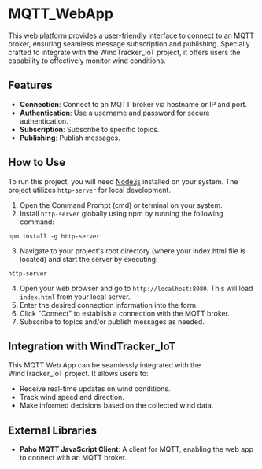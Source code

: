 # MQTT_WebApp

This web platform provides a user-friendly interface to connect to an MQTT broker, ensuring seamless message subscription and publishing. Specially crafted to integrate with the WindTracker_IoT project, it offers users the capability to effectively monitor wind conditions.

## Features

-   **Connection**: Connect to an MQTT broker via hostname or IP and port.
-   **Authentication**: Use a username and password for secure authentication.
-   **Subscription**: Subscribe to specific topics.
-   **Publishing**: Publish messages.

## How to Use

To run this project, you will need [Node.js](https://nodejs.org/) installed on your system. The project utilizes `http-server` for local development.

1. Open the Command Prompt (cmd) or terminal on your system.
2. Install `http-server` globally using npm by running the following command:

```plaintext
npm install -g http-server
```

3. Navigate to your project's root directory (where your index.html file is located) and start the server by executing:

```plaintext
http-server
```

4. Open your web browser and go to `http://localhost:8080`. This will load `index.html` from your local server.
5. Enter the desired connection information into the form.
6. Click "Connect" to establish a connection with the MQTT broker.
7. Subscribe to topics and/or publish messages as needed.

## Integration with WindTracker_IoT

This MQTT Web App can be seamlessly integrated with the WindTracker_IoT project. It allows users to:

-   Receive real-time updates on wind conditions.
-   Track wind speed and direction.
-   Make informed decisions based on the collected wind data.

## External Libraries

-   **Paho MQTT JavaScript Client**: A client for MQTT, enabling the web app to connect with an MQTT broker.
